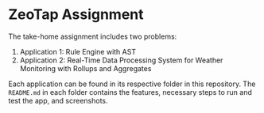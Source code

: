 # ZeoTap Assignment

The take-home assignment includes two problems:
1. Application 1: Rule Engine with AST
2. Application 2: Real-Time Data Processing System for Weather Monitoring with Rollups and Aggregates

Each application can be found in its respective folder in this repository. The `README.md` in each folder contains the features, necessary steps to run and test the app, and screenshots.

